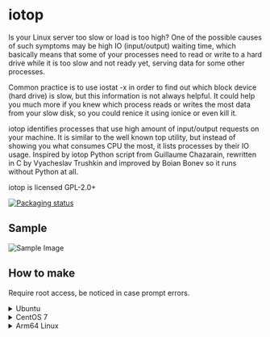 iotop
=====

Is your Linux server too slow or load is too high? One of the possible
causes of such symptoms may be high IO (input/output) waiting time,
which basically means that some of your processes need to read or write
to a hard drive while it is too slow and not ready yet, serving data for
some other processes. 

Common practice is to use iostat -x in order to find out which block
device (hard drive) is slow, but this information is not always helpful.
It could help you much more if you knew which process reads or writes
the most data from your slow disk, so you could renice it using ionice
or even kill it.

iotop identifies processes that use high amount of input/output requests
on your machine. It is similar to the well known top utility, but
instead of showing you what consumes CPU the most, it lists
processes by their IO usage. Inspired by iotop Python script from
Guillaume Chazarain, rewritten in C by Vyacheslav Trushkin and improved
by Boian Bonev so it runs without Python at all.

iotop is licensed GPL-2.0+

[![Packaging status](https://repology.org/badge/tiny-repos/iotop-c.svg)](https://repology.org/project/iotop-c/versions)

## Sample

![Sample Image](https://github.com/EinProfispieler/iotop/blob/master/.sample/demo.png)

## How to make
Require root access, be noticed in case prompt errors.

<details>
  <summary>Ubuntu</summary>
    
    apt install build-essential ncurses-dev -y
    git clone https://github.com/Tomas-M/iotop
    cd iotop
    make
</details>

<details>
  <summary>CentOS 7</summary>
    CentOS did not pre-install git, manually install might be needed. also install 'epel-release' Package is recommended.
    
    yum install ncurses-devel pkgconfig -y
    git clone https://github.com/Thomas-M/iotop
    cd iotop
    make
</details>

<details>
  <summary>Arm64 Linux</summary>
  For Arm64 Linux System, eg. Raspberry PI 4. <b>Tested on Ubuntu 20.04 Arm64</b>.
 
    apt install build-essential ncurses-dev -y
    git clone https://github.com/Tomas-M/iotop
    cd iotop
    make -f Makearm64

## Make it work as a command
sudo mv iotop /usr/sbin

## How to update to latest version

cd iotop
git checkout master
git pull
make


## Options


```
-v, --version         show program's version number and exit
-h, --help            show this help message and exit
-o, --only            only show processes or threads actually doing I/O
-b, --batch           non-interactive mode
-n NUM, --iter=NUM    number of iterations before ending [infinite]
-d SEC, --delay=SEC   delay between iterations [1 second]
-p PID, --pid=PID     processes/threads to monitor [all]
-u USER, --user=USER  users to monitor [all]
-P, --processes       only show processes, not all threads
-a, --accumulated     show accumulated I/O instead of bandwidth
-k, --kilobytes       use kilobytes instead of a human friendly unit
-t, --time            add a timestamp on each line (implies --batch)
-c, --fullcmdline     show full command line
-1, --hide-pid        hide PID/TID column
-2, --hide-prio       hide PRIO column
-3, --hide-user       hide USER column
-4, --hide-read       hide DISK READ column
-5, --hide-write      hide DISK WRITE column
-6, --hide-swapin     hide SWAPIN column
-7, --hide-io         hide IO column
-8, --hide-graph      hide GRAPH column
-9, --hide-command    hide COMMAND column
-q, --quiet           suppress some lines of header (implies --batch)
-H, --no-help         suppress listing of shortcuts
```

Contribute
==========

iotop was originally written by Vyacheslav Trushkin in 2014, distributed by Tomas Matejicek and later improved by Boian Bonev.

iotop is maintaned on GitHub at https://github.com/Tomas-M/iotop

The preferred way to contribute to the project is to file a pull request at GitHub.

Contacts of current maintainers are:

- Tomas Matejicek <tomas@slax.org>
- Boian Bonev <bbonev@ipacct.com>

Notable contributions (ordered by time of last contribution):

- Paul Wise <pabs@debian.org> - Debian packaging, man page, multiple reviews and ideas
- Rumen Jekov <rvjekov@gmail.com> - Arch Linux packaging and testing
- Arthur Zamarin <arthurzam+gentoo@gmail.com> - Gentoo packaging and testing
- Yuriy M. Kaminskiy <yumkam@gmail.com> - code fixes and improvements
- alicektx <alicekot13@gmail.com> - documentation imrpovements
- Filip Kofron <filip.kofron.cz@gmail.com> - build system imrpovements

**Thanks! This project is what it is now because the steam you have put into it**

*NB. In case you have contributed to the project and do not see your name in the list, please note that the above list is updated manually and it is an omission - notify the maintainers to fix it.*
